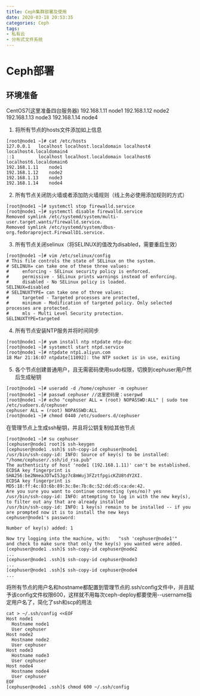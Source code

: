 ```yaml
---
title: Ceph集群部署及使用
date: 2020-03-18 20:53:35
categories: Ceph
tags:
- 私有云
- 分布式文件系统
---
```


# Ceph部署
## 环境准备
CentOS7(这里准备四台服务器)
    192.168.1.11    node1
    192.168.1.12	node2
    192.168.1.13	node3
    192.168.1.14	node4
1. 将所有节点的hosts文件添加如上信息
```shell
[root@node1 ~]# cat /etc/hosts
127.0.0.1   localhost localhost.localdomain localhost4 localhost4.localdomain4
::1         localhost localhost.localdomain localhost6 localhost6.localdomain6
192.168.1.11	node1
192.168.1.12	node2
192.168.1.13	node3
192.168.1.14	node4
```
2. 所有节点关闭防火墙或者添加防火墙规则（线上务必使用添加规则的方式）
```shell
[root@node1 ~]# systemctl stop firewalld.service
[root@node1 ~]# systemctl disable firewalld.service
Removed symlink /etc/systemd/system/multi-user.target.wants/firewalld.service.
Removed symlink /etc/systemd/system/dbus-org.fedoraproject.FirewallD1.service.
```
3. 所有节点关闭selinux（将SELINUX的值改为disabled，需要重启生效）
```shell
[root@node1 ~]# vim /etc/selinux/config 
# This file controls the state of SELinux on the system.
# SELINUX= can take one of these three values:
#     enforcing - SELinux security policy is enforced.
#     permissive - SELinux prints warnings instead of enforcing.
#     disabled - No SELinux policy is loaded.
SELINUX=disabled
# SELINUXTYPE= can take one of three values:
#     targeted - Targeted processes are protected,
#     minimum - Modification of targeted policy. Only selected processes are protected. 
#     mls - Multi Level Security protection.
SELINUXTYPE=targeted
```
4. 所有节点安装NTP服务并将时间同步
```shell
[root@node1 ~]# yum install ntp ntpdate ntp-doc
[root@node1 ~]# systemctl start ntpd.service
[root@node1 ~]# ntpdate ntp1.aliyun.com
18 Mar 21:16:07 ntpdate[11092]: the NTP socket is in use, exiting
```
5. 各个节点创建普通用户，且无需密码使用sudo权限，切换到cephuser用户然后生成秘钥
```shell
[root@node1 ~]# useradd -d /home/cephuser -m cephuser
[root@node1 ~]# passwd cephuser //这里密码是：userpwd
[root@node1 ~]# echo "cephuser ALL = (root) NOPASSWD:ALL" | sudo tee /etc/sudoers.d/cephuser
cephuser ALL = (root) NOPASSWD:ALL
[root@node1 ~]# chmod 0440 /etc/sudoers.d/cephuser
```
在管理节点上生成ssh秘钥，并且将公钥复制给其他节点
```shell
[root@node1 ~]# su cephuser
[cephuser@node1 root]$ ssh-keygen
[cephuser@node1 .ssh]$ ssh-copy-id cephuser@node1
/usr/bin/ssh-copy-id: INFO: Source of key(s) to be installed: "/home/cephuser/.ssh/id_rsa.pub"
The authenticity of host 'node1 (192.168.1.11)' can't be established.
ECDSA key fingerprint is SHA256:be2NmeaJDTwI5Jgz7c8mWuj3FZztfpgicKZU8tdY2XI.
ECDSA key fingerprint is MD5:18:ff:4c:83:6b:89:3c:8e:7b:8c:52:dd:d5:ca:de:42.
Are you sure you want to continue connecting (yes/no)? yes
/usr/bin/ssh-copy-id: INFO: attempting to log in with the new key(s), to filter out any that are already installed
/usr/bin/ssh-copy-id: INFO: 1 key(s) remain to be installed -- if you are prompted now it is to install the new keys
cephuser@node1's password: 

Number of key(s) added: 1

Now try logging into the machine, with:   "ssh 'cephuser@node1'"
and check to make sure that only the key(s) you wanted were added.
[cephuser@node1 .ssh]$ ssh-copy-id cephuser@node2
...
[cephuser@node1 .ssh]$ ssh-copy-id cephuser@node3
...
[cephuser@node1 .ssh]$ ssh-copy-id cephuser@node4
...
```
将所有节点的用户名和hostname都配置到管理节点的.ssh/config文件中，并且赋予该config文件权限600，这样就不用每次ceph-deploy都要使用--username指定用户名了，简化了ssh和scp的用法
```shell
cat > ~/.ssh/config <<EOF
Host node1
  Hostname node1
  User cephuser
Host node2
  Hostname node2
  User cephuser
Host node3
  Hostname node3
  User cephuser
Host node4
  Hostname node4
  User cephuser
EOF
[cephuser@node1 .ssh]$ chmod 600 ~/.ssh/config
```